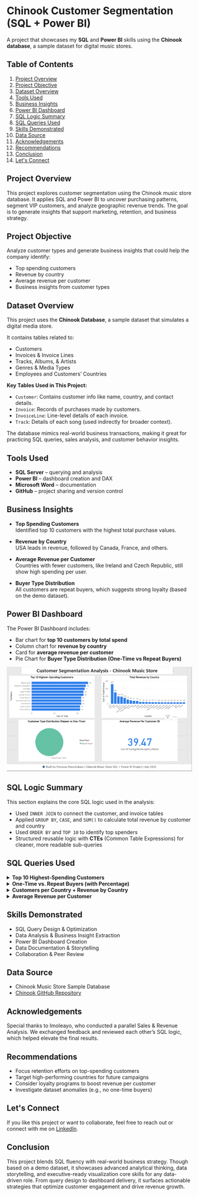 # Chinook Customer Segmentation (SQL + Power BI)

A project that showcases my **SQL** and **Power BI** skills using the **Chinook database**, a sample dataset for digital music stores.

## Table of Contents

1. [Project Overview](#project-overview)  
2. [Project Objective](#project-objective)  
3. [Dataset Overview](#dataset-overview)  
4. [Tools Used](#tools-used)  
5. [Business Insights](#business-insights)  
6. [Power BI Dashboard](#power-bi-dashboard)  
7. [SQL Logic Summary](#sql-logic-summary)  
8. [SQL Queries Used](#sql-queries-used)  
9. [Skills Demonstrated](#skills-demonstrated)  
10. [Data Source](#data-source)  
11. [Acknowledgements](#acknowledgements)  
12. [Recommendations](#recommendations)  
13. [Conclusion](#conclusion)  
14. [Let's Connect](#lets-connect)


## Project Overview

This project explores customer segmentation using the Chinook music store database. It applies SQL and Power BI to uncover purchasing patterns, segment VIP customers, and analyze geographic revenue trends. The goal is to generate insights that support marketing, retention, and business strategy.


## Project Objective

Analyze customer types and generate business insights that could help the company identify:
- Top spending customers
- Revenue by country
- Average revenue per customer
- Business insights from customer types

## Dataset Overview

This project uses the **Chinook Database**, a sample dataset that simulates a digital media store.

It contains tables related to:
- Customers
- Invoices & Invoice Lines
- Tracks, Albums, & Artists
- Genres & Media Types
- Employees and Customers’ Countries

 **Key Tables Used in This Project:**
- `Customer`: Contains customer info like name, country, and contact details.
- `Invoice`: Records of purchases made by customers.
- `InvoiceLine`: Line-level details of each invoice.
- `Track`: Details of each song (used indirectly for broader context).

The database mimics real-world business transactions, making it great for practicing SQL queries, sales analysis, and customer behavior insights.

## Tools Used

- **SQL Server** – querying and analysis  
- **Power BI** – dashboard creation and DAX  
- **Microsoft Word** – documentation  
- **GitHub** – project sharing and version control


## Business Insights

-  **Top Spending Customers**  
  Identified top 10 customers with the highest total purchase values.

-  **Revenue by Country**  
  USA leads in revenue, followed by Canada, France, and others.

-  **Average Revenue per Customer**  
  Countries with fewer customers, like Ireland and Czech Republic, still show high spending per user.

-  **Buyer Type Distribution**  
  All customers are repeat buyers, which suggests strong loyalty (based on the demo dataset).


## Power BI Dashboard

The Power BI Dashboard includes:
- Bar chart for **top 10 customers by total spend**
- Column chart for **revenue by country**
- Card for **average revenue per customer**
- Pie Chart for **Buyer Type Distribution (One-Time vs Repeat Buyers)**


![Power BI Dashboard Screenshot](https://github.com/PreciousNwachukwu/chinook-customer-segmentation-sql-powerbi/blob/main/Chinook%20Customer%20Segmentation%20Dashboard.png?raw=true)


## SQL Logic Summary

This section explains the core SQL logic used in the analysis:

- Used `INNER JOIN` to connect the customer, and invoice tables  
-  Applied `GROUP BY`, `CASE`, and `SUM()` to calculate total revenue by customer and country  
- Used `ORDER BY` and `TOP 10` to identify top spenders  
- Structured reusable logic with **CTEs** (Common Table Expressions) for cleaner, more readable sub-queries


## SQL Queries Used

<details>
<summary><strong>Top 10 Highest-Spending Customers</strong></summary>

```sql
SELECT TOP 10 
    Customer.CustomerId,
    Customer.FirstName,
    Customer.LastName,
SUM(Invoice.Total) AS TotalSpent
FROM Customer
INNER JOIN Invoice ON Customer.CustomerId = Invoice.CustomerId
GROUP BY Customer.CustomerId, Customer.FirstName, Customer.LastName
ORDER BY TotalSpent DESC
```
</details>

 <details> 
 <summary><strong>One-Time vs. Repeat Buyers (with Percentage)</strong></summary>

 ```sql
WITH PurchaseCounts AS (
    SELECT Customer.CustomerId, 
           COUNT(*) AS InvoiceCount
    FROM Invoice
    INNER JOIN Customer ON Invoice.CustomerId = Customer.CustomerId
    GROUP BY Customer.CustomerId
),
CustomerType AS (
    SELECT 
        CASE 
            WHEN InvoiceCount = 1 THEN 'One-Time Buyer' 
            ELSE 'Repeat Buyer' 
        END AS BuyerType,
        COUNT(*) AS CountType
    FROM PurchaseCounts
    GROUP BY 
        CASE 
            WHEN InvoiceCount = 1 THEN 'One-Time Buyer' 
            ELSE 'Repeat Buyer' 
        END
)
SELECT 
    BuyerType,
    CountType,
    CAST(CountType * 100.0 / SUM(CountType) OVER () AS DECIMAL(5, 2)) AS Percentage
    FROM CustomerType
```
</details>

<details>
<summary><strong>Customers per Country + Revenue by Country</strong></summary>
  
```sql
SELECT 
    Customer.Country,
    COUNT(DISTINCT Customer.CustomerId) AS NumberOfCustomers,
    SUM(Invoice.Total) AS TotalRevenue
FROM Customer
INNER JOIN Invoice
ON
Customer.CustomerId = Invoice.CustomerId
GROUP BY Customer.Country
ORDER BY TotalRevenue DESC
```
</details>

<details>
<summary><strong>Average Revenue per Customer</strong></summary>
  
```sql
SELECT AVG(CustomerRevenue) AS AverageRevenuePerCustomer
FROM (
    SELECT 
        Customer.CustomerId,
        SUM(Invoice.Total) AS CustomerRevenue
    FROM Customer
    INNER JOIN Invoice ON Customer.CustomerId = Invoice.CustomerId
    GROUP BY Customer.CustomerId) AS RevenuePerCustomer
```
</details>

## Skills Demonstrated

- SQL Query Design & Optimization  
- Data Analysis & Business Insight Extraction  
- Power BI Dashboard Creation
- Data Documentation & Storytelling  
- Collaboration & Peer Review  


## Data Source

- Chinook Music Store Sample Database  
- [Chinook GitHub Repository](https://github.com/lerocha/chinook-database)


## Acknowledgements
Special thanks to Imoleayo, who conducted a parallel Sales & Revenue Analysis. We exchanged feedback and reviewed each other’s SQL logic, which helped elevate the final results.

## Recommendations

- Focus retention efforts on top-spending customers  
- Target high-performing countries for future campaigns  
- Consider loyalty programs to boost revenue per customer  
- Investigate dataset anomalies (e.g., no one-time buyers)  

## Let's Connect

If you like this project or want to collaborate, feel free to reach out or connect with me on [LinkedIn](https://www.linkedin.com/in/precious-nwachukwu-873b432b7/).


## Conclusion

This project blends SQL fluency with real-world business strategy. Though based on a demo dataset, it showcases advanced analytical thinking, data storytelling, and executive-ready visualization core skills for any data-driven role.
From query design to dashboard delivery, it surfaces actionable strategies that optimize customer engagement and drive revenue growth.







